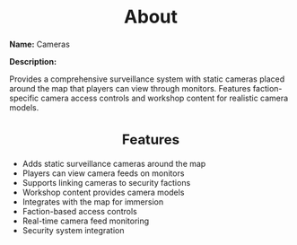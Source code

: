 <h1 style="text-align:center; font-size:2rem; font-weight:bold;">About</h1>

**Name:**
Cameras

**Description:**

Provides a comprehensive surveillance system with static cameras placed around the map that players can view through monitors. Features faction-specific camera access controls and workshop content for realistic camera models.

<h2 style="text-align:center; font-size:1.5rem; font-weight:bold;">Features</h2>

- Adds static surveillance cameras around the map
- Players can view camera feeds on monitors
- Supports linking cameras to security factions
- Workshop content provides camera models
- Integrates with the map for immersion
- Faction-based access controls
- Real-time camera feed monitoring
- Security system integration

